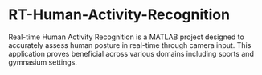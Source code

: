 # RT-Human-Activity-Recognition
Real-time Human Activity Recognition is a MATLAB project designed to accurately assess human posture in real-time through camera input. This application proves beneficial across various domains including sports and gymnasium settings.
